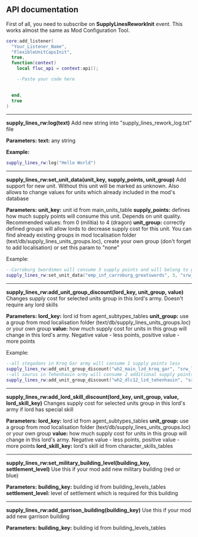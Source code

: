 API documentation
---
First of all, you need to subscribe on __SupplyLinesReworkInit__ event. This works almost the same as Mod Configuration Tool.


```lua
core:add_listener(
  "Your_Listener_Name",
  "FlexibleUnitCapsInit",
  true,
  function(context)
    local fluc_api = context:api();

    --Paste your code here

  
  end,
  true
)

```


---
__supply_lines_rw:log(text)__
Add new string into "supply_lines_rework_log.txt" file

__Parameters:__
__text:__ any string 

__Example:__
```lua
supply_lines_rw:log("Hello World")
```
---
__supply_lines_rw:set_unit_data(unit_key, supply_points, unit_group)__
Add support for new unit. Without this unit will be marked as unknown. Also allows to change values for units which already included in the mod's database

__Parameters:__
__unit_key:__ unit id from main_units_table
__supply_points:__ defines how much supply points will consume this unit. Depends on unit quality. Recommended values: from 0 (militia) to 4 (dragon)
__unit_group:__ correctly defined groups will allow lords to decrease supply cost for this unit. You can find already existing groups in mod localisation folder (text/db/supply_lines_units_groups.loc), create your own group (don't forget to add localisation) or set this param to "none"

Example:
```lua
--Carroburg Swordsmen will consume 3 supply points and will belong to greatswords group
supply_lines_rw:set_unit_data("emp_inf_carroburg_greatswords", 3, "srw_emp_greatswords")
```
---
__supply_lines_rw:add_unit_group_discount(lord_key, unit_group, value)__
Changes supply cost for selected units group in this lord's army. Doesn't require any lord skills

__Parameters:__
__lord_key:__ lord id from agent_subtypes_tables
__unit_group:__ use a group from mod localisation folder (text/db/supply_lines_units_groups.loc) or your own group
__value:__ how much supply cost for units in this group will change in this lord's army. Negative value - less points, positive value - more points

Example:
```lua
--all stegadons in Kroq Gar army will consume 1 supply points less
supply_lines_rw:add_unit_group_discount("wh2_main_lzd_kroq_gar", "srw_lzd_stegadons", -1)
--all saurus in Tehenhauin army will consume 2 additional supply points per unit
supply_lines_rw:add_unit_group_discount("wh2_dlc12_lzd_tehenhauin", "srw_lzd_saurus", 2)
```

---
__supply_lines_rw:add_lord_skill_discount(lord_key, unit_group, value, lord_skill_key)__
Changes supply cost for selected units group in this lord's army if lord has special skill

__Parameters:__
__lord_key:__ lord id from agent_subtypes_tables
__unit_group:__ use a group from mod localisation folder (text/db/supply_lines_units_groups.loc) or your own group
__value:__ how much supply cost for units in this group will change in this lord's army. Negative value - less points, positive value - more points
__lord_skill_key:__ lord's skill id from character_skills_tables

---

__supply_lines_rw:set_military_building_level(building_key, settlement_level)__
Use this if your mod add new military building (red or blue)

__Parameters:__
__building_key:__ building id from building_levels_tables
__settlement_level:__ level of settlement which is required for this building

---
__supply_lines_rw:add_garrison_building(building_key)__
Use this if your mod add new garrison building

__Parameters:__
__building_key:__ building id from building_levels_tables
